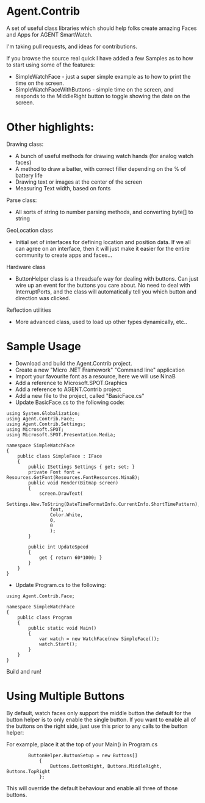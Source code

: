 Agent.Contrib
=============

A set of useful class libraries which should help folks create amazing Faces and Apps for AGENT SmartWatch.


I'm taking pull requests, and ideas for contributions.

If you browse the source real quick I have added a few Samples as to how to start using some of the features:

* SimpleWatchFace - just a super simple example as to how to print the time on the screen.
* SimpleWatchFaceWithButtons - simple time on the screen, and responds to the MiddleRight button to toggle showing the date on the screen.

Other highlights:
================

Drawing class:
* A bunch of useful methods for drawing watch hands (for analog watch faces)
* A method to draw a batter, with correct filler depending on the % of battery life
* Drawing text or images at the center of the screen
* Measuring Text width, based on fonts

Parse class:
* All sorts of string to number parsing methods, and converting byte[] to string

GeoLocation class
* Initial set of interfaces for defining location and position data.  If we all can agree on an interface, then it will just make it easier for the entire community to create apps and faces...


Hardware class
* ButtonHelper class is a threadsafe way for dealing with buttons.  Can just wire up an event for the buttons you care about.  No need to deal with InterruptPorts, and the class will automatically tell you which button and direction was clicked.


Reflection utilities
* More advanced class, used to load up other types dynamically, etc..



Sample Usage
============
* Download and build the Agent.Contrib project.
* Create a new "Micro .NET Framework" "Command line" application 
* Import your favourite font as a resource, here we will use NinaB
* Add a reference to Microsoft.SPOT.Graphics
* Add a reference to AGENT.Contrib project
* Add a new file to the project, called "BasicFace.cs"
* Update BasicFace.cs to the following code:

```
using System.Globalization;
using Agent.Contrib.Face;
using Agent.Contrib.Settings;
using Microsoft.SPOT;
using Microsoft.SPOT.Presentation.Media;

namespace SimpleWatchFace
{
    public class SimpleFace : IFace
    {
        public ISettings Settings { get; set; }
        private Font font = Resources.GetFont(Resources.FontResources.NinaB);
        public void Render(Bitmap screen)
        {
            screen.DrawText(
                Settings.Now.ToString(DateTimeFormatInfo.CurrentInfo.ShortTimePattern),
                font,
                Color.White, 
                0,
                0
                );
        }

        public int UpdateSpeed
        {
            get { return 60*1000; }
        }
    }
}

```
* Update Program.cs to the following:

```
using Agent.Contrib.Face;

namespace SimpleWatchFace
{
    public class Program
    {
        public static void Main()
        {
            var watch = new WatchFace(new SimpleFace());
            watch.Start();
        }
    }
}

```

Build and run!


Using Multiple Buttons
======================

By default, watch faces only support the middle button the default for the button helper is to only enable the single button.  If you want to enable all of the buttons on the right side, just use this prior to any calls to the button helper:

For example, place it at the top of your Main() in Program.cs


            ButtonHelper.ButtonSetup = new Buttons[]
                {
                    Buttons.BottomRight, Buttons.MiddleRight, Buttons.TopRight
                };

This will override the default behaviour and enable all three of those buttons.

